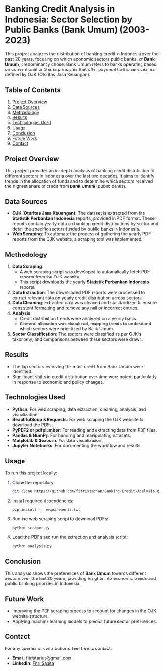 # Banking Credit Analysis in Indonesia: Sector Selection by Public Banks (Bank Umum) (2003-2023)

This project analyzes the distribution of banking credit in Indonesia over the past 20 years, focusing on which economic sectors public banks, or **Bank Umum**, predominantly chose. Bank Umum refers to banks operating based on conventional or Sharia principles that offer payment traffic services, as defined by OJK (Otoritas Jasa Keuangan).

## Table of Contents
1. [Project Overview](#project-overview)
2. [Data Sources](#data-sources)
3. [Methodology](#methodology)
4. [Results](#results)
5. [Technologies Used](#technologies-used)
6. [Usage](#usage)
7. [Conclusion](#conclusion)
8. [Future Work](#future-work)
9. [Contact](#contact)

## Project Overview
This project provides an in-depth analysis of banking credit distribution to different sectors in Indonesia over the last two decades. It aims to identify trends in the allocation of funds and to determine which sectors received the highest share of credit from **Bank Umum** (public banks).

## Data Sources
- **OJK (Otoritas Jasa Keuangan)**: The dataset is extracted from the **Statistik Perbankan Indonesia** reports, provided in PDF format. These reports contain yearly data on banking credit distributions by sector and detail the specific sectors funded by public banks in Indonesia.
- **Web Scraping**: To automate the process of gathering the yearly PDF reports from the OJK website, a scraping tool was implemented.

## Methodology
1. **Data Scraping**: 
    - A web scraping script was developed to automatically fetch PDF reports from the OJK website.
    - This script downloads the yearly **Statistik Perbankan Indonesia** reports.
2. **Data Extraction**: The downloaded PDF reports were processed to extract relevant data on yearly credit distribution across sectors.
3. **Data Cleaning**: Extracted data was cleaned and standardized to ensure consistent formatting and remove any null or incorrect entries.
4. **Analysis**: 
    - Credit distribution trends were analyzed on a yearly basis.
    - Sectoral allocation was visualized, mapping trends to understand which sectors were prioritized by Bank Umum.
5. **Sector Classification**: The sectors were classified as per OJK's taxonomy, and comparisons between these sectors were drawn.
  
## Results
- The top sectors receiving the most credit from Bank Umum were identified.
- Significant shifts in credit distribution over time were noted, particularly in response to economic and policy changes.

## Technologies Used
- **Python**: For web scraping, data extraction, cleaning, analysis, and visualization.
- **BeautifulSoup & Requests**: For web scraping the OJK website to download the PDFs.
- **PyPDF2 or pdfplumber**: For reading and extracting data from PDF files.
- **Pandas & NumPy**: For handling and manipulating datasets.
- **Matplotlib & Seaborn**: For data visualization.
- **Jupyter Notebooks**: For documenting the workflow and results.

## Usage
To run this project locally:
1. Clone the repository:
   ```bash
   git clone https://github.com/fitristachan/Banking-Credit-Analysis.git
   ```
2. Install required dependencies:
   ```bash
   pip install -r requirements.txt
   ```
3. Run the web scraping script to download PDFs:
   ```bash
   python scraper.py
   ```
4. Load the PDFs and run the extraction and analysis script:
   ```bash
   python analysis.py
   ```

## Conclusion
This analysis shows the preferences of **Bank Umum** towards different sectors over the last 20 years, providing insights into economic trends and public banking priorities in Indonesia.

## Future Work
- Improving the PDF scraping process to account for changes in the OJK website structure.
- Applying machine learning models to predict future sector preferences.

## Contact
For any queries or contributions, feel free to contact:
- **Email**: fitristarius@gmail.com
- **LinkedIn**: [Fitri Sagita]([https://linkedin.com/](https://id.linkedin.com/in/fitri-sagita-4a530a210))
